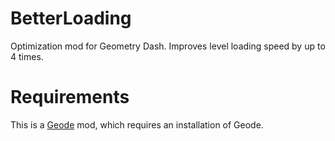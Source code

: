 # BetterLoading

Optimization mod for Geometry Dash. Improves level loading speed by up to 4 times.

# Requirements

This is a [Geode](https://geode-sdk.github.io/docs/whatisgeode.html) mod, which requires an installation of Geode.